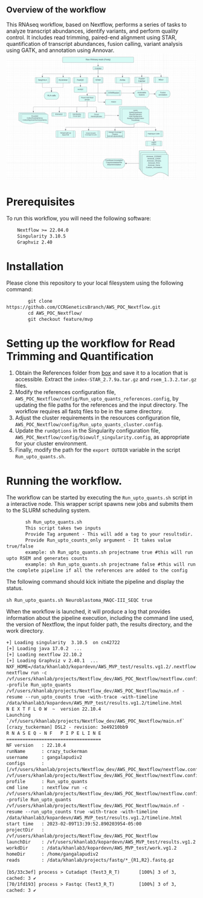 ## Overview of the workflow
This RNAseq workflow, based on Nextflow, performs a series of tasks to analyze transcript abundances, identify variants, and perform quality control. It includes 
read trimming, paired-end alignment using STAR, quantification of transcript abundances, fusion calling, variant analysis using GATK, and annotation using Annovar. 
![RNAseq_workflow](DAG_rnaseq.png)


# Prerequisites
To run this workflow, you will need the following software:
```	
	Nextflow >= 22.04.0
	Singularity 3.10.5
	Graphviz 2.40
```


# Installation
Please clone this repository to your local filesystem using the following command:

```
        git clone https://github.com/CCRGeneticsBranch/AWS_POC_Nextflow.git
        cd AWS_POC_Nextflow/ 
        git checkout feature/mvp
```


# Setting up the workflow for Read Trimming and Quantification
1. Obtain the References folder from [box](https://nih.app.box.com/folder/193831680410) and save it to a location that is accessible. Extract the 
`index-STAR_2.7.9a.tar.gz` and `rsem_1.3.2.tar.gz` files. 
2. Modify the references configuration file, `AWS_POC_Nextflow/config/Run_upto_quants_references.config`, by updating the file paths for the references and the 
input directory. The workflow requires all fastq files to be in the same directory.
3. Adjust the cluster requirements in the resources configuration file, `AWS_POC_Nextflow/config/Run_upto_quants_cluster.config`.
4. Update the `runOptions` in the Singularity configuration file, `AWS_POC_Nextflow/config/biowulf_singularity.config`, as appropriate for your cluster 
environment. 
6. Finally, modify the path for the `export OUTDIR` variable in the script `Run_upto_quants.sh`. 

# Running the workflow.
 The workflow can be started by executing the `Run_upto_quants.sh` script in a interactive node. This wrapper script spawns new jobs and submits them to the SLURM 
scheduling system.


 ```
        sh Run_upto_quants.sh         
        This script takes two inputs
        Provide Tag argument - This will add a tag to your resultsdir.
        Provide Run_upto_counts_only argument - It takes value true/false
        example: sh Run_upto_quants.sh projectname true #this will run upto RSEM and generates counts 
        example: sh Run_upto_quants.sh projectname false #this will run the complete pipeline if all the references are added to the config

 ```
The following command should kick initiate the pipeline and display the status.

`sh Run_upto_quants.sh Neuroblastoma_MAQC-III_SEQC true`

When the workflow is launched, it will produce a log that provides information about the pipeline execution, including the command line used, the version of 
Nextflow, the input folder path, the results directory, and the work directory.


```
+] Loading singularity  3.10.5  on cn42722
[+] Loading java 17.0.2  ... 
[+] Loading nextflow 22.10.2
[+] Loading Graphviz v 2.40.1  ... 
NXF_HOME=/data/khanlab3/kopardevn/AWS_MVP_test/results.vg1.2/.nextflow
nextflow run -c /vf/users/khanlab/projects/Nextflow_dev/AWS_POC_Nextflow/nextflow.config -profile Run_upto_quants 
/vf/users/khanlab/projects/Nextflow_dev/AWS_POC_Nextflow/main.nf -resume --run_upto_counts true -with-trace -with-timeline 
/data/khanlab3/kopardevn/AWS_MVP_test/results.vg1.2/timeline.html
N E X T F L O W  ~  version 22.10.4
Launching `/vf/users/khanlab/projects/Nextflow_dev/AWS_POC_Nextflow/main.nf` [crazy_tuckerman] DSL2 - revision: 3e49210bb9
R N A S E Q - N F   P I P E L I N E  
===================================
NF version   : 22.10.4
runName      : crazy_tuckerman
username     : gangalapudiv2
configs      : [/vf/users/khanlab/projects/Nextflow_dev/AWS_POC_Nextflow/nextflow.config, /vf/users/khanlab/projects/Nextflow_dev/AWS_POC_Nextflow/nextflow.config]
profile      : Run_upto_quants
cmd line     : nextflow run -c /vf/users/khanlab/projects/Nextflow_dev/AWS_POC_Nextflow/nextflow.config -profile Run_upto_quants 
/vf/users/khanlab/projects/Nextflow_dev/AWS_POC_Nextflow/main.nf -resume --run_upto_counts true -with-trace -with-timeline 
/data/khanlab3/kopardevn/AWS_MVP_test/results.vg1.2/timeline.html
start time   : 2023-02-09T13:39:52.890203954-05:00
projectDir   : /vf/users/khanlab/projects/Nextflow_dev/AWS_POC_Nextflow
launchDir    : /vf/users/khanlab3/kopardevn/AWS_MVP_test/results.vg1.2
workdDir     : /data/khanlab3/kopardevn/AWS_MVP_test/work.vg1.2
homeDir      : /home/gangalapudiv2
reads        : /data/khanlab/projects/fastq/*_{R1,R2}.fastq.gz

[b5/33c3ef] process > Cutadapt (Test3_R_T)       [100%] 3 of 3, cached: 3 ✔
[70/1fd193] process > Fastqc (Test3_R_T)         [100%] 3 of 3, cached: 3 ✔

```

